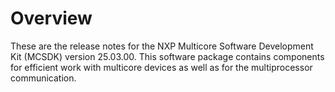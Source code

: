 # Overview

These are the release notes for the NXP Multicore Software Development Kit \(MCSDK\) version 25.03.00. This software package contains components for efficient work with multicore devices as well as for the multiprocessor communication.
